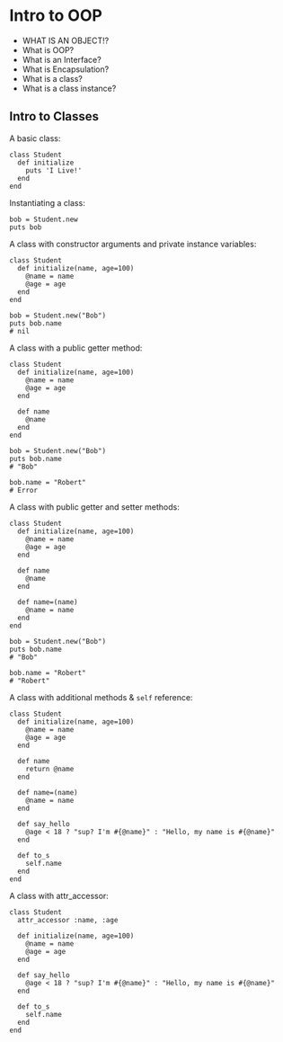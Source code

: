 # Intro to OOP

* WHAT IS AN OBJECT!?
* What is OOP?
* What is an Interface?
* What is Encapsulation?
* What is a class?
* What is a class instance?

## Intro to Classes

A basic class:

```
class Student
  def initialize
    puts 'I Live!'
  end
end
```

Instantiating a class:

```
bob = Student.new
puts bob
```

A class with constructor arguments and private instance variables:

```
class Student
  def initialize(name, age=100)
    @name = name
    @age = age
  end
end

bob = Student.new("Bob")
puts bob.name
# nil
```

A class with a public getter method:

```
class Student
  def initialize(name, age=100)
    @name = name
    @age = age
  end
  
  def name
    @name
  end
end

bob = Student.new("Bob")
puts bob.name
# "Bob"

bob.name = "Robert"
# Error
```



A class with public getter and setter methods:

```
class Student
  def initialize(name, age=100)
    @name = name
    @age = age
  end
  
  def name
    @name
  end
  
  def name=(name)
    @name = name
  end
end

bob = Student.new("Bob")
puts bob.name
# "Bob"

bob.name = "Robert"
# "Robert"
```

A class with additional methods & `self` reference:

```
class Student
  def initialize(name, age=100)
    @name = name
    @age = age
  end

  def name
    return @name
  end

  def name=(name)
    @name = name
  end

  def say_hello
    @age < 18 ? "sup? I'm #{@name}" : "Hello, my name is #{@name}"
  end
  
  def to_s
    self.name
  end
end
```

A class with attr_accessor:

```
class Student
  attr_accessor :name, :age
  
  def initialize(name, age=100)
    @name = name
    @age = age
  end

  def say_hello
    @age < 18 ? "sup? I'm #{@name}" : "Hello, my name is #{@name}"
  end
  
  def to_s
    self.name
  end
end
```
